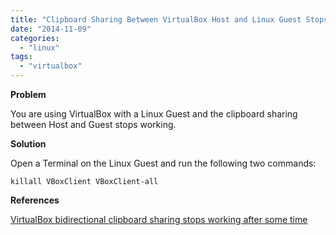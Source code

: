 ```yaml
---
title: "Clipboard Sharing Between VirtualBox Host and Linux Guest Stops Working"
date: "2014-11-09"
categories: 
  - "linux"
tags: 
  - "virtualbox"
---
```


**Problem**

You are using VirtualBox with a Linux Guest and the clipboard sharing between Host and Guest stops working.

**Solution**

Open a Terminal on the Linux Guest and run the following two commands:

`killall VBoxClient VBoxClient-all`

**References**

[VirtualBox bidirectional clipboard sharing stops working after some time](http://superuser.com/questions/536827/virtualbox-bidirectional-clipboard-sharing-stops-working-after-some-time)

